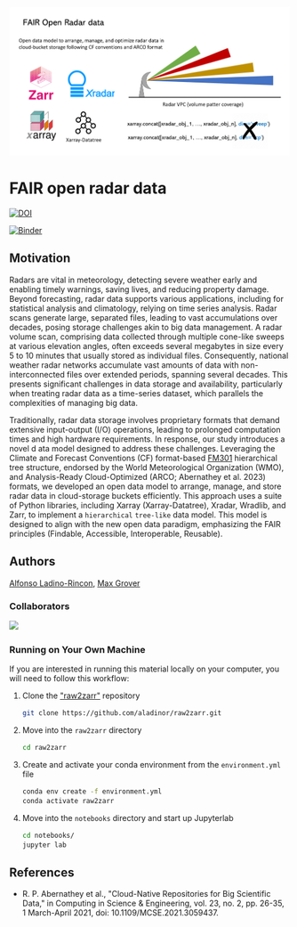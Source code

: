 <img src="radar_FAIR.png" alt="thumbnail" width="800"/>

# FAIR open radar data
[![DOI](https://zenodo.org/badge/658848435.svg)](https://zenodo.org/doi/10.5281/zenodo.10069535)

[![Binder](https://mybinder.org/badge_logo.svg)](https://mybinder.org/v2/gh/aladinor/raw2zarr/main)

## Motivation

Radars are vital in meteorology, detecting severe weather early and enabling timely warnings, saving lives,
and reducing property damage. Beyond forecasting, radar data supports various applications,
including for statistical analysis and climatology, relying on time series analysis. Radar scans generate large,
separated files, leading to vast accumulations over decades, posing storage challenges akin to big data management.
A radar volume scan, comprising data collected through multiple cone-like sweeps at various elevation angles,
often exceeds several megabytes in size every 5 to 10 minutes that usually stored as individual files.
Consequently, national weather radar networks accumulate vast amounts of data with non-interconnected files over
extended periods, spanning several decades. This presents significant challenges in data storage and availability,
particularly when treating radar data as a time-series dataset, which parallels the complexities of managing big data.

Traditionally, radar data storage involves proprietary formats that demand extensive input-output (I/O) operations,
leading to prolonged computation times and high hardware requirements. In response, our study introduces a novel d
ata model designed to address these challenges. Leveraging the Climate and Forecast Conventions (CF) format-based
[FM301](https://community.wmo.int/en/activity-areas/wis/wmo-cf-extensions) hierarchical tree structure,
endorsed by the World Meteorological Organization (WMO), and Analysis-Ready Cloud-Optimized
(ARCO; Abernathey et al. 2023) formats, we developed an open data model to arrange, manage, and store radar data in
cloud-storage buckets efficiently. This approach uses a suite of Python libraries, including Xarray (Xarray-Datatree),
Xradar, Wradlib, and Zarr, to implement a `hierarchical` `tree-like` data model. This model is designed to align
with the new open data paradigm, emphasizing the FAIR principles (Findable, Accessible, Interoperable, Reusable).


## Authors

[Alfonso Ladino-Rincon](https://github.com/aladinor),
[Max Grover](https://github.com/mgrover1)

### Collaborators

<a href="https://github.com/aladinor/raw2zarr/graphs/contributors">
  <img src="https://contrib.rocks/image?repo=aladinor/raw2zarr" />
</a>

### Running on Your Own Machine
If you are interested in running this material locally on your computer, you will need to follow this workflow:

1. Clone the ["raw2zarr"](https://github.com/aladinor/raw2zarr) repository
    ```bash
    git clone https://github.com/aladinor/raw2zarr.git
    ```

2. Move into the `raw2zarr` directory
    ```bash
    cd raw2zarr
    ```

3. Create and activate your conda environment from the `environment.yml` file
    ```bash
    conda env create -f environment.yml
    conda activate raw2zarr
    ```

4.  Move into the `notebooks` directory and start up Jupyterlab
    ```bash
    cd notebooks/
    jupyter lab
    ```

## References
* R. P. Abernathey et al., "Cloud-Native Repositories for Big Scientific Data," in Computing in Science & Engineering, vol. 23, no. 2, pp. 26-35, 1 March-April 2021, doi: 10.1109/MCSE.2021.3059437.
